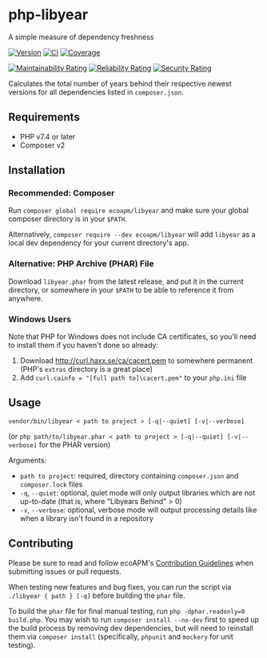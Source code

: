 # php-libyear
A simple measure of dependency freshness

[![Version](https://img.shields.io/packagist/v/ecoapm/libyear?logo=packagist&label=Install)](https://packagist.org/packages/ecoAPM/libyear)
[![CI](https://github.com/ecoAPM/php-libyear/workflows/CI/badge.svg)](https://github.com/ecoAPM/php-libyear/actions)
[![Coverage](https://sonarcloud.io/api/project_badges/measure?project=ecoAPM_php-libyear&metric=coverage)](https://sonarcloud.io/dashboard?id=ecoAPM_php-libyear)

[![Maintainability Rating](https://sonarcloud.io/api/project_badges/measure?project=ecoAPM_php-libyear&metric=sqale_rating)](https://sonarcloud.io/dashboard?id=ecoAPM_php-libyear)
[![Reliability Rating](https://sonarcloud.io/api/project_badges/measure?project=ecoAPM_php-libyear&metric=reliability_rating)](https://sonarcloud.io/dashboard?id=ecoAPM_php-libyear)
[![Security Rating](https://sonarcloud.io/api/project_badges/measure?project=ecoAPM_php-libyear&metric=security_rating)](https://sonarcloud.io/dashboard?id=ecoAPM_php-libyear)


Calculates the total number of years behind their respective newest versions for all dependencies listed in `composer.json`.

## Requirements

- PHP v7.4 or later
- Composer v2

## Installation

### Recommended: Composer

Run `composer global require ecoapm/libyear` and make sure your global composer directory is in your `$PATH`.

Alternatively, `composer require --dev ecoapm/libyear` will add `libyear` as a local dev dependency for your current directory's app.

### Alternative: PHP Archive (PHAR) File

Download `libyear.phar` from the latest release, and put it in the current directory, or somewhere in your `$PATH` to be able to reference it from anywhere.

### Windows Users

Note that PHP for Windows does not include CA certificates, so you'll need to install them if you haven't done so already:
1. Download http://curl.haxx.se/ca/cacert.pem to somewhere permanent (PHP's `extras` directory is a great place)
1. Add `curl.cainfo = "[full path to]\cacert.pem"` to your `php.ini` file

## Usage

`vendor/bin/libyear < path to project > [-q|--quiet] [-v|--verbose]`

(or `php path/to/libyear.phar < path to project > [-q|--quiet] [-v|--verbose]` for the PHAR version)

Arguments:
- `path to project`: required, directory containing `composer.json` and `composer.lock` files
- `-q`, `--quiet`: optional, quiet mode will only output libraries which are not up-to-date (that is, where "Libyears Behind" > 0)
- `-v`, `--verbose`: optional, verbose mode will output processing details like when a library isn't found in a repository

## Contributing

Please be sure to read and follow ecoAPM's [Contribution Guidelines](CONTRIBUTING.md) when submitting issues or pull requests.

When testing new features and bug fixes, you can run the script via `./libyear { path } [-q]` before building the `phar` file.

To build the `phar` file for final manual testing, run `php -dphar.readonly=0 build.php`. You may wish to run `composer install --no-dev` first to speed up the build process by removing dev dependencies, but will need to reinstall them via `composer install` (specifically, `phpunit` and `mockery` for unit testing).
